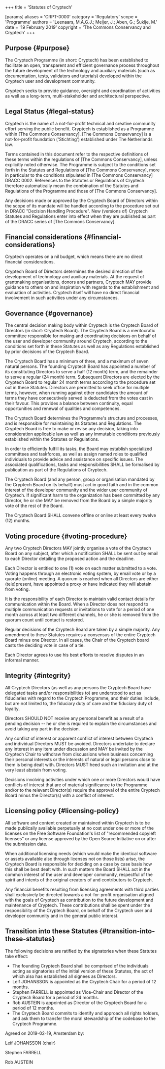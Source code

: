 +++
title = 'Statutes of Cryptech'

[params]
    aliases = 'CRPT-0000'
    category = 'Regulatory'
    scope = 'Programme'
    authors = 'Leenaars, M.A.G.J.; Meijer, J.; Aben, G.; Šuklje, M.'
    date = '19 February 2019'
    copyright = 'The Commons Conservancy and Cryptech'
+++

## Purpose {#purpose}

The Cryptech Programme (in short: Cryptech) has been established to facilitate an open, transparent and efficient governance process throughout the future development of the technology and auxiliary materials (such as documentation, tests, validators and tutorials) developed within the Cryptech user and development community.

Cryptech seeks to provide guidance, oversight and coordination of activities as well as a long-term, multi-stakeholder and architectural perspective.

## Legal Status {#legal-status}

Cryptech is the name of a not-for-profit technical and creative community effort serving the public benefit. Cryptech is established as a Programme within [The Commons Conservancy]. [The Commons Conservancy] is a not-for-profit foundation ('Stichting') established under The Netherlands law.

Terms contained in this document refer to the respective definitions of these terms within the regulations of [The Commons Conservancy], unless explicitly noted otherwise. The Programme is subject to the conditions set forth in the Statutes and Regulations of [The Commons Conservancy], more in particular to the conditions stipulated in [The Commons Conservancy] DRACC 0002. References to the Statutes or Regulations of Cryptech therefore automatically mean the combination of the Statutes and Regulations of the Programme and those of [The Commons Conservancy].

Any decisions made or approved by the Cryptech Board of Directors within the scope of its mandate will be handled according to the procedure set out in DRACC "Decision Handling Procedure". New (versions of) Cryptech Statutes and Regulations enter into effect when they are published as part of the DRACC series of [The Commons Conservancy].

## Financial considerations {#financial-considerations}

Cryptech operates on a nil budget, which means there are no direct financial considerations.

Cryptech Board of Directors determines the desired direction of the development of technology and auxiliary materials. At the request of grantmaking organisations, donors and partners, Cryptech MAY provide guidance to others on and inspiration with regards to the establishment and evaluation of activities. Cryptech itself will have no direct financial involvement in such activities under any circumstances.

## Governance {#governance}

The central decision making body within Cryptech is the Cryptech Board of Directors (in short: Cryptech Board). The Cryptech Board is a meritocratic committee responsible for making and coordinating decisions on behalf of the user and developer community around Cryptech, according to the conditions set forth in these Statutes as well as any Regulations established by prior decisions of the Cryptech Board.

The Cryptech Board has a minimum of three, and a maximum of seven natural persons. The founding Cryptech Board has appointed a number of its constituting Directors to serve a half (12 month) term, and the remainder to serve a regular (24 month) term. Subsequent Directors are elected by the Cryptech Board to regular 24 month terms according to the procedure set out in these Statutes. Directors are permitted to seek office for multiple terms, however, when running against other candidates the amount of terms they have consecutively served is deducted from the votes cast in their favour. This provides a balance between continuity, equal opportunities and renewal of qualities and competences.

The Cryptech Board determines the Programme's structure and processes, and is responsible for maintaining its Statutes and Regulations. The Cryptech Board is free to make or revise any decision, taking into consideration applicable law as well as any immutable conditions previously established within the Statutes or Regulations.

In order to efficiently fulfill its tasks, the Board may establish specialized committees and taskforces, as well as assign named roles to qualified individuals to provide advice and assistance on specific issues. The associated qualifications, tasks and responsibilities SHALL be formalised by publication as part of the Regulations of Cryptech.

The Cryptech Board (and any person, group or organisation mandated by the Cryptech Board on its behalf) must act in good faith and in the common interest of the developer community and the wider user community of Cryptech. If significant harm to the organization has been committed by any Director, he or she MAY be removed from the Board by a simple majority vote of the rest of the Board.

The Cryptech Board SHALL convene offline or online at least every twelve (12) months.

## Voting procedure {#voting-procedure}

Any two Cryptech Directors MAY jointly organise a vote of the Cryptech Board on any subject, after which a notification SHALL be sent out by email to each Director detailing the proposed action and the deadline.

Each Director is entitled to one (1) vote on each matter submitted to a vote. Voting happens through an electronic voting system, by email vote or by a quorate (online) meeting. A quorum is reached when all Directors are either (tele)present, have appointed a proxy or have indicated they will abstain from voting.

It is the responsibility of each Director to maintain valid contact details for communication within the Board. When a Director does not respond to multiple communication requests or invitations to vote for a period of one month across at least two different channels, he or she is removed from the quorum count until contact is restored.

Regular decisions of the Cryptech Board are taken by a simple majority. Any amendment to these Statutes requires a consensus of the entire Cryptech Board minus one Director. In all cases, the Chair of the Cryptech board casts the deciding vote in case of a tie.

Each Director agrees to use his best efforts to resolve disputes in an informal manner.

## Integrity {#integrity}

All Cryptech Directors (as well as any persons the Cryptech Board have delegated tasks and/or responsibilities to) are understood to act as fiduciaries with regard to the Cryptech Programme, and their duties include, but are not limited to, the fiduciary duty of care and the fiduciary duty of loyalty.

Directors SHOULD NOT receive any personal benefit as a result of a pending decision -- he or she is required to explain the circumstances and avoid taking any part in the decision.

Any conflict of interest or apparent conflict of interest between Cryptech and individual Directors MUST be avoided. Directors undertake to declare any interest in any item under discussion and MAY be invited by the Cryptech Chair to withdraw from discussions when business concerning their personal interests or the interests of natural or legal persons close to them is being dealt with. Directors MUST heed such an invitation and at the very least abstain from voting.

Decisions involving activities under which one or more Directors would have conflicts of interest that are of material significance to the Programme and/or to the relevant Director(s) require the approval of the entire Cryptech Board minus the Director(s) with a conflict of interest.

## Licensing policy {#licensing-policy}

All software and content created or maintained within Cryptech is to be made publically available perpetually at no cost under one or more of the licenses on the Free Software Foundation's list of "recommended copyleft licenses" or any license approved by the Open Source Initiative on or after the submission date.

When additional licensing needs (which would make the identical software or assets available also through licenses not on those lists) arise, the Cryptech Board is responsible for deciding on a case by case basis how this shall be best dealt with. In such matters the Board SHALL act in the common interest of the user and developer community, respectful of the spirit and intents of the original creators of and contributors to Cryptech.

Any financial benefits resulting from licensing agreements with third parties shall exclusively be directed towards a not-for-profit organisation aligned with the goals of Cryptech as contribution to the future development and maintenance of Cryptech. These contributions shall be spent under the responsibility of the Cryptech Board, on behalf of the Cryptech user and developer community and in the general public interest.

## Transition into these Statutes {#transition-into-these-statutes}

The following decisions are ratified by the signatories when these Statutes take effect:
 * The founding Cryptech Board shall be comprised of the individuals acting as signatories of the initial version of these Statutes, the act of which also has established all signees as Directors.
 * Leif JOHANSSON is appointed as the Cryptech Chair for a period of 12 months.
 * Stephen FARRELL is appointed as Vice-Chair and Director of the Cryptech Board for a period of 24 months.
 * Rob AUSTEIN is appointed as Director of the Cryptech Board for a period of 12 months.
 * The Cryptech Board commits to identify and approach all rights holders, and ask them to transfer the moral stewardship of the codebase to the Cryptech Programme.

Agreed on 2019-02-19, Amsterdam by:

Leif JOHANSSON (chair)

Stephen FARRELL

Rob AUSTEIN
